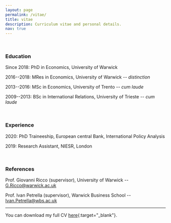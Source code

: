 ```yaml
---
layout: page
permalink: /vitae/
title: vitae
description: Curriculum vitae and personal details.
nav: true
---
```

<br />

### Education
Since 2018: PhD in Economics, University of Warwick

2016--2018: MRes in Economics, University of Warwick -- *distinction*

2013--2016: MSc in Economics, University of Trento -- *cum laude*

2009--2013: BSc in International Relations, University of Trieste -- *cum laude*

<br />

### Experience
2020: PhD Traineeship, European central Bank, International Policy Analysis

2019: Research Assistant, NIESR, London

<br />

### References
Prof. Giovanni Ricco (supervisor), University of Warwick -- <G.Ricco@warwick.ac.uk>

Prof. Ivan Petrella (supervisor), Warwick Business School -- <Ivan.Petrella@wbs.ac.uk>

***

You can download my full CV [here](../assets/cv/CV_Degasperi_29_09_2020.pdf){:target="\_blank"}.
